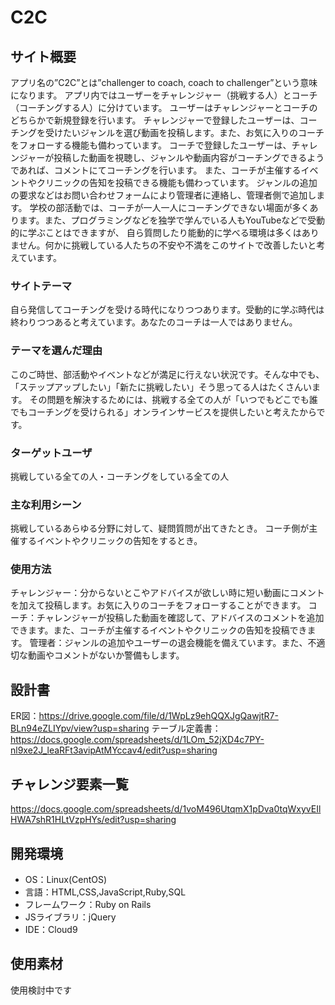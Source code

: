 # C2C

## サイト概要
アプリ名の”C2C”とは”challenger to coach, coach to challenger”という意味になります。
アプリ内ではユーザーをチャレンジャー（挑戦する人）とコーチ（コーチングする人）に分けています。
ユーザーはチャレンジャーとコーチのどちらかで新規登録を行います。
チャレンジャーで登録したユーザーは、コーチングを受けたいジャンルを選び動画を投稿します。また、お気に入りのコーチをフォローする機能も備わっています。
コーチで登録したユーザーは、チャレンジャーが投稿した動画を視聴し、ジャンルや動画内容がコーチングできるようであれば、コメントにてコーチングを行います。
また、コーチが主催するイベントやクリニックの告知を投稿できる機能も備わっています。
ジャンルの追加の要求などはお問い合わせフォームにより管理者に連絡し、管理者側で追加します。
学校の部活動では、コーチが一人一人にコーチングできない場面が多くあります。また、プログラミングなどを独学で学んでいる人もYouTubeなどで受動的に学ぶことはできますが、
自ら質問したり能動的に学べる環境は多くはありません。何かに挑戦している人たちの不安や不満をこのサイトで改善したいと考えています。

### サイトテーマ
自ら発信してコーチングを受ける時代になりつつあります。受動的に学ぶ時代は終わりつつあると考えています。あなたのコーチは一人ではありません。

### テーマを選んだ理由
このご時世、部活動やイベントなどが満足に行えない状況です。そんな中でも、「ステップアップしたい」「新たに挑戦したい」そう思ってる人はたくさんいます。
その問題を解決するためには、挑戦する全ての人が「いつでもどこでも誰でもコーチングを受けられる」オンラインサービスを提供したいと考えたからです。

### ターゲットユーザ
挑戦している全ての人・コーチングをしている全ての人

### 主な利用シーン
挑戦しているあらゆる分野に対して、疑問質問が出てきたとき。
コーチ側が主催するイベントやクリニックの告知をするとき。

### 使用方法
チャレンジャー：分からないとこやアドバイスが欲しい時に短い動画にコメントを加えて投稿します。お気に入りのコーチをフォローすることができます。
コーチ：チャレンジャーが投稿した動画を確認して、アドバイスのコメントを追加できます。また、コーチが主催するイベントやクリニックの告知を投稿できます。
管理者：ジャンルの追加やユーザーの退会機能を備えています。また、不適切な動画やコメントがないか警備もします。

## 設計書
ER図：https://drive.google.com/file/d/1WpLz9ehQQXJgQawjtR7-BLn94eZLIYpv/view?usp=sharing
テーブル定義書：https://docs.google.com/spreadsheets/d/1LOm_52jXD4c7PY-nl9xe2J_leaRFt3avipAtMYccav4/edit?usp=sharing

## チャレンジ要素一覧
https://docs.google.com/spreadsheets/d/1voM496UtqmX1pDva0tqWxyvEIlHWA7shR1HLtVzpHYs/edit?usp=sharing

## 開発環境
- OS：Linux(CentOS)
- 言語：HTML,CSS,JavaScript,Ruby,SQL
- フレームワーク：Ruby on Rails
- JSライブラリ：jQuery
- IDE：Cloud9

## 使用素材
使用検討中です